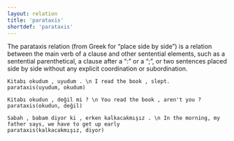 ```yaml
---
layout: relation
title: 'parataxis'
shortdef: 'parataxis'
---
```


The parataxis relation (from Greek for “place side by side”) is a relation between the main verb of a clause and other sentential elements, 
such as a sentential parenthetical, a clause after a “:” or a “;”, 
or two sentences placed side by side without any explicit coordination or subordination.

~~~ sdparse
Kitabı okudum , uyudum . \n I read the book , slept.
parataxis(uyudum, okudum)
~~~

~~~ sdparse
Kitabı okudun , değil mi ? \n You read the book , aren't you ?
parataxis(okudun, değil)
~~~

~~~ sdparse
Sabah , babam diyor ki , erken kalkacakmışız . \n In the morning, my father says, we have to get up early
parataxis(kalkacakmışız, diyor)
~~~
